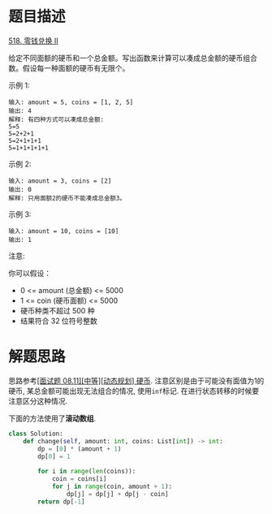 # 题目描述

[518. 零钱兑换 II](https://leetcode-cn.com/problems/coin-change-2/)

给定不同面额的硬币和一个总金额。写出函数来计算可以凑成总金额的硬币组合数。假设每一种面额的硬币有无限个。 

示例 1:
```
输入: amount = 5, coins = [1, 2, 5]
输出: 4
解释: 有四种方式可以凑成总金额:
5=5
5=2+2+1
5=2+1+1+1
5=1+1+1+1+1
```

示例 2:
```
输入: amount = 3, coins = [2]
输出: 0
解释: 只用面额2的硬币不能凑成总金额3。
```

示例 3:
```
输入: amount = 10, coins = [10]
输出: 1
```

注意:

你可以假设：

- 0 <= amount (总金额) <= 5000
- 1 <= coin (硬币面额) <= 5000
- 硬币种类不超过 500 种
- 结果符合 32 位符号整数

# 解题思路

思路参考[[面试题 08.11][中等][动态规划] 硬币](/docs/problems/动态规划/08.11-硬币.md). 注意区别是由于可能没有面值为1的硬币, 某总金额可能出现无法组合的情况, 使用`inf`标记. 在进行状态转移的时候要注意区分这种情况.

下面的方法使用了**滚动数组**.

```python
class Solution:
    def change(self, amount: int, coins: List[int]) -> int:
        dp = [0] * (amount + 1)
        dp[0] = 1
        
        for i in range(len(coins)):
            coin = coins[i]
            for j in range(coin, amount + 1):
                dp[j] = dp[j] + dp[j - coin]
        return dp[-1]
```
